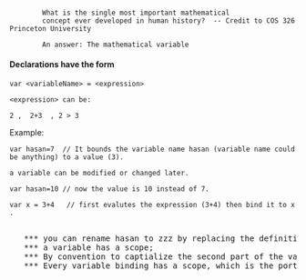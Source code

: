 #### 


            What is the single most important mathematical
            concept ever developed in human history?  -- Credit to COS 326 Princeton University

            An answer: The mathematical variable
            
            
 #### Declarations have the form
         
    var <variableName> = <expression>
    
    <expression> can be:
    
    2 ,  2+3  , 2 > 3

   Example:
    
    var hasan=7  // It bounds the variable name hasan (variable name could be anything) to a value (3).
    
    a variable can be modified or changed later.
    
    var hasan=10 // now the value is 10 instead of 7.
    
    var x = 3+4   // first evalutes the expression (3+4) then bind it to x .
    
    
    
    
   <pre> 
   *** you can rename hasan to zzz by replacing the definition and all its uses with the new name.
   *** a variable has a scope;
   *** By convention to captialize the second part of the variable name. e.g  var myLastname="xxxxx"
   *** Every variable binding has a scope, which is the portion of the code that can refer to that binding.
   
   </pre>  
    
    
            
            
